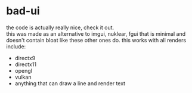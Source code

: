 # bad-ui
the code is actually really nice, check it out.  
this was made as an alternative to imgui, nuklear, fgui that is minimal and doesn't contain bloat like these other ones do.
this works with all renders include:
- directx9
- directx11
- opengl
- vulkan
- anything that can draw a line and render text
